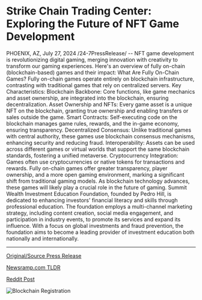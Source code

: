 # Strike Chain Trading Center: Exploring the Future of NFT Game Development

PHOENIX, AZ, July 27, 2024 /24-7PressRelease/ -- NFT game development is revolutionizing digital gaming, merging innovation with creativity to transform our gaming experiences. Here's an overview of fully on-chain (blockchain-based) games and their impact:  What Are Fully On-Chain Games? Fully on-chain games operate entirely on blockchain infrastructure, contrasting with traditional games that rely on centralized servers.  Key Characteristics:  Blockchain Backbone: Core functions, like game mechanics and asset ownership, are integrated into the blockchain, ensuring decentralization. Asset Ownership and NFTs: Every game asset is a unique NFT on the blockchain, granting true ownership and enabling transfers or sales outside the game. Smart Contracts: Self-executing code on the blockchain manages game rules, rewards, and the in-game economy, ensuring transparency. Decentralized Consensus: Unlike traditional games with central authority, these games use blockchain consensus mechanisms, enhancing security and reducing fraud. Interoperability: Assets can be used across different games or virtual worlds that support the same blockchain standards, fostering a unified metaverse. Cryptocurrency Integration: Games often use cryptocurrencies or native tokens for transactions and rewards.  Fully on-chain games offer greater transparency, player ownership, and a more open gaming environment, marking a significant shift from traditional gaming models. As blockchain technology advances, these games will likely play a crucial role in the future of gaming.  Summit Wealth Investment Education Foundation, founded by Pedro Hill, is dedicated to enhancing investors' financial literacy and skills through professional education. The foundation employs a multi-channel marketing strategy, including content creation, social media engagement, and participation in industry events, to promote its services and expand its influence. With a focus on global investments and fraud prevention, the foundation aims to become a leading provider of investment education both nationally and internationally. 

---

[Original/Source Press Release](https://www.24-7pressrelease.com/press-release/512889/strike-chain-trading-center-exploring-the-future-of-nft-game-development)
                    

[Newsramp.com TLDR](None) 



[Reddit Post](https://www.reddit.com/r/GamingNewsRamp/comments/1edaghx/revolutionizing_digital_gaming_with_fully_onchain/) 



![Blockchain Registration](https://cdn.newsramp.app/24-7PressRelease/qrcode/247/27/smogTcLa.webp)